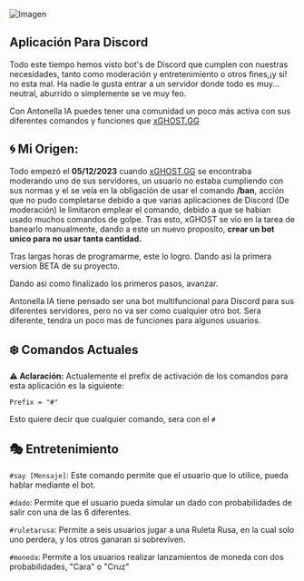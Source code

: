 ![Imagen][def]

[def]: https://media.discordapp.net/attachments/1176653571308142736/1182357486909522030/Picsart_23-12-06_22-53-33-778.png?format=webp&quality=lossless&width=1440&height=576

## Aplicación Para Discord 

Todo este tiempo hemos visto bot's de Discord que cumplen con nuestras necesidades, tanto como moderación y entretenimiento o otros fines,¡y si! no esta mal. Ha nadie le gusta entrar a un servidor donde todo es muy... neutral, aburrido o simplemente se ve muy feo.

Con Antonella IA puedes tener una comunidad un poco más activa con sus diferentes comandos y funciones que [xGHOST.GG](https://linktr.ee/ghost.gg.off)


## 🌀 Mi Origen:
Todo empezó el **05/12/2023** cuando [xGHOST.GG](https://linktr.ee/ghost.gg.off) se encontraba moderando uno de sus servidores, un usuario no estaba cumpliendo con sus normas y el se veía en la obligación de usar el comando **/ban**, acción que no pudo completarse debido a que varias aplicaciones de Discord (De moderación) le limitaron emplear el comando, debido a que se habian usado muchos comandos de golpe. Tras esto, xGHOST se vio en la tarea de banearlo manualmente, dando a este un nuevo proposito, __crear un bot unico para no usar tanta cantidad.__

Tras largas horas de programarme, este lo logro. Dando asi la primera version BETA de su proyecto.

Dando asi como finalizado los primeros pasos, avanzar.

Antonella IA tiene pensado ser una bot multifuncional para Discord para sus diferentes servidores, pero no va  ser como cualquier otro bot. Sera diferente, tendra un poco mas de funciones para algunos usuarios.

## ❄️ Comandos Actuales

**⚠️ Aclaración:** Actualemente el prefix de activación de los comandos para esta aplicación es la siguiente:

```Prefix = "#"```

Esto quiere decir que cualquier comando, sera con el `#`

## 🎭 Entretenimiento

``#say [Mensaje]``: Este comando permite que el usuario que lo utilice, pueda hablar mediante el bot.


``#dado``: Permite que el usuario pueda simular un dado con probabilidades de salir con una de las 6 diferentes.

``#ruletarusa``: Permite a seis usuarios jugar a una Ruleta Rusa, en la cual solo uno perdera, y los otros ganaran si sobreviven.

``#moneda``: Permite a los usuarios realizar lanzamientos de moneda con dos probabilidades, "Cara" o "Cruz"


